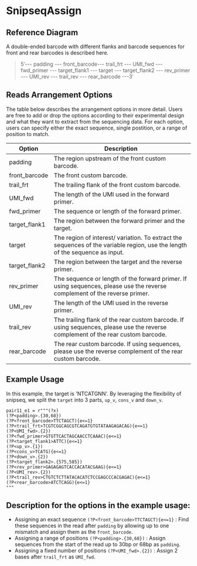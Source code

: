 # SnipseqAssign

## Reference Diagram 

A double-ended barcode with different flanks and barcode sequences for front and rear barcodes is described here.

> 5′--- padding --- front_barcode--- trail_frt --- UMI_fwd --- fwd_primer --- target_flank1 --- target --- target_flank2 --- rev_primer --- UMI_rev --- trail_rev --- rear_barcode ---3′ 

## Reads Arrangement Options

The table below describes the arrangement options in more detail. Users are free to add or drop the options according to their experimental design and what they want to extract from the sequencing data. For each option, users can specify either the exact sequence, single postition, or a range of position to match.

| Option        | Description                                                                                                                       |
| ------------- | --------------------------------------------------------------------------------------------------------------------------------- |
| padding       | The region upstream of the front custom barcode.                                                                                  |
| front_barcode | The front custom barcode.                                                                                                         |
| trail_frt     | The trailing flank of the front custom barcode.                                                                                   |
| UMI_fwd       | The length of the UMI used in the forward primer.                                                                                 |
| fwd_primer    | The sequence or length of the forward primer.                                                                                     |
| target_flank1 | The region between the forward primer and the target.                                                                             |
| target        | The region of interest/ variation. To extract the sequences of the variable region, use the length of the sequence as input.      |
| target_flank2 | The region between the target and the reverse primer.                                                                             |
| rev_primer    | The sequence or length of the forward primer. If using sequences, please use the reverse complement of the reverse primer.        |
| UMI_rev       | The length of the UMI used in the reverse primer.                                                                                 |
| trail_rev     | The trailing flank of the rear custom barcode. If using sequences, please use the reverse complement of the rear custom barcode.  |
| rear_barcode  | The rear custom barcode. If using sequences, please use the reverse complement of the rear custom barcode.                        |

## Example Usage
In this example, the target is 'NTCATGNN'. By leveraging the flexibility of snipseq, we split the ```target``` into 3 parts, ``` up_v ```, ```cons_v``` and ``` down_v ```.

```
pair11_e1 = r"""(?x)
(?P<padding>.{30,68})
(?P<front_barcode>TTCTAGCT){e<=1}
(?P<trail_frt>TCGTCGGCAGCGTCAGATGTGTATAAGAGACAG){e<=1}
(?P<UMI_fwd>.{2})
(?P<fwd_primer>GTGTTCACTAGCAACCTCAAAC){e<=1}
(?P<target_flank1>ATTC){e<=1}
(?P<up_v>.{1})
(?P<cons_v>TCATG){e<=1}
(?P<down_v>.{2})
(?P<target_flank2>.{575,585})
(?P<rev_primer>GAGAGAGTCACCACATACGAAG){e<=1}
(?P<UMI_rev>.{2})
(?P<trail_rev>CTGTCTCTTATACACATCTCCGAGCCCACGAGAC){e<=1}
(?P<rear_barcode>ATCTCAGG){e<=1}
"""

```
## Description for the options in the example usage:
- Assigning an exact sequence           ```(?P<front_barcode>TTCTAGCT){e<=1}``` : Find these sequences in the read after ```padding``` by allowing up to one mismatch and assign them as the ```front_barcode```.
- Assigning a range of positions        ```(?P<padding>.{30,68})```             : Assign sequences from the start of the read up to 30bp or 68bp as ```padding```.
- Assigning a fixed number of positions ```(?P<UMI_fwd>.{2})```                 : Assign 2 bases after ```trail_frt``` as ```UMI_fwd```.
